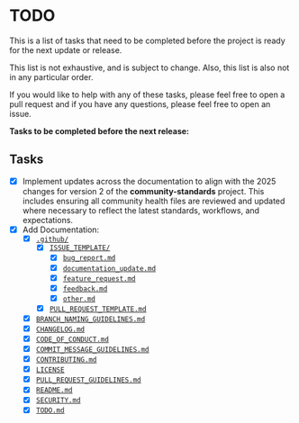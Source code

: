 # TODO

This is a list of tasks that need to be completed before the project is ready for the next update or release.

This list is not exhaustive, and is subject to change. Also, this list is also not in any particular order.

If you would like to help with any of these tasks, please feel free to open a pull request and if you have any questions, please feel free to open an issue.

**Tasks to be completed before the next release:**

## Tasks

- [x] Implement updates across the documentation to align with the 2025 changes for version 2 of the **community-standards** project. This includes ensuring all community health files are reviewed and updated where necessary to reflect the latest standards, workflows, and expectations.
- [x] Add Documentation:
  - [x] [`.github/`](https://github.com/dileepadev/community-standards/tree/main/.github)
    - [x] [`ISSUE_TEMPLATE/`](https://github.com/dileepadev/community-standards/tree/main/.github/ISSUE_TEMPLATE)
      - [x] [`bug_report.md`](https://github.com/dileepadev/community-standards/blob/main/.github/ISSUE_TEMPLATE/bug_report.md)
      - [x] [`documentation_update.md`](https://github.com/dileepadev/community-standards/blob/main/.github/ISSUE_TEMPLATE/documentation_update.md)
      - [x] [`feature_request.md`](https://github.com/dileepadev/community-standards/blob/main/.github/ISSUE_TEMPLATE/feature_request.md)
      - [x] [`feedback.md`](https://github.com/dileepadev/community-standards/blob/main/.github/ISSUE_TEMPLATE/feedback.md)
      - [x] [`other.md`](https://github.com/dileepadev/community-standards/blob/main/.github/ISSUE_TEMPLATE/other.md)
    - [x] [`PULL_REQUEST_TEMPLATE.md`](https://github.com/dileepadev/community-standards/blob/main/.github/PULL_REQUEST_TEMPLATE.md)
  - [x] [`BRANCH_NAMING_GUIDELINES.md`](https://github.com/dileepadev/community-standards/blob/main/BRANCH_NAMING_GUIDELINES.md)
  - [x] [`CHANGELOG.md`](https://github.com/dileepadev/community-standards/blob/main/CHANGELOG.md)
  - [x] [`CODE_OF_CONDUCT.md`](https://github.com/dileepadev/community-standards/blob/main/CODE_OF_CONDUCT.md)
  - [x] [`COMMIT_MESSAGE_GUIDELINES.md`](https://github.com/dileepadev/community-standards/blob/main/COMMIT_MESSAGE_GUIDELINES.md)
  - [x] [`CONTRIBUTING.md`](https://github.com/dileepadev/community-standards/blob/main/CONTRIBUTING.md)
  - [x] [`LICENSE`](https://github.com/dileepadev/community-standards/blob/main/LICENSE)
  - [x] [`PULL_REQUEST_GUIDELINES.md`](https://github.com/dileepadev/community-standards/blob/main/PULL_REQUEST_GUIDELINES.md)
  - [x] [`README.md`](https://github.com/dileepadev/community-standards/blob/main/README.md)
  - [x] [`SECURITY.md`](https://github.com/dileepadev/community-standards/blob/main/SECURITY.md)
  - [x] [`TODO.md`](https://github.com/dileepadev/community-standards/blob/main/TODO.md)
